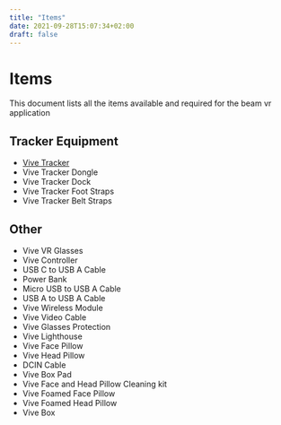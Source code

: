 ```yaml
---
title: "Items"
date: 2021-09-28T15:07:34+02:00
draft: false
---
```


# Items

This document lists all the items available and required for the beam vr application

## Tracker Equipment

- [Vive Tracker](/docs/items/vive-tracker)
- Vive Tracker Dongle
- Vive Tracker Dock
- Vive Tracker Foot Straps
- Vive Tracker Belt Straps

## Other
- Vive VR Glasses
- Vive Controller
- USB C to USB A Cable
- Power Bank
- Micro USB to USB A Cable
- USB A to USB A Cable
- Vive Wireless Module
- Vive Video Cable
- Vive Glasses Protection
- Vive Lighthouse
- Vive Face Pillow
- Vive Head Pillow
- DCIN Cable
- Vive Box Pad
- Vive Face and Head Pillow Cleaning kit
- Vive Foamed Face Pillow
- Vive Foamed Head Pillow
- Vive Box
